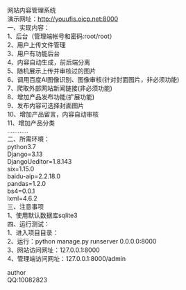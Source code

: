 网站内容管理系统<br>
演示网址：http://youufis.oicp.net:8000  <br>
一、实现内容：<br>
1、后台（管理端帐号和密码:root/root）<br>
2、用户上传文件管理<br>
3、用户有功能后台<br>
4、内容自动生成，前后端分离<br>
5、随机展示上传并审核过的图片<br>
6、调用百度AI图像识别、图像审核(针对封面图片，非必须功能)<br>
7、爬取外部网站新闻链接(非必须功能)<br>
8、增加产品发布功能(扩展功能)<br>
9、发布内容可选择封面图片<br>
10、增加产品留言，内容自动审核<br>
11、增加产品分类<br>
…………<br>
二、所需环境：<br>
  python3.7<br>
  Django=3.13<br>
  DjangoUeditor=1.8.143<br>
  six=1.15.0 <br>
  baidu-aip=2.2.18.0<br>
  pandas=1.2.0<br>
  bs4=0.0.1 <br>
  lxml=4.6.2<br>
三、注意事项<br>
1、使用默认数据库sqlite3<br>
四、运行测试：<br>
1、进入项目目录：<br>
2、运行：python manage.py runserver 0.0.0.0:8000<br>
3、网站访问网址：127.0.0.1:8000<br>
4、管理端访问网址：127.0.0.1:8000/admin<br>

author<br>
QQ:10082823<br>

